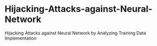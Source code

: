 # Hijacking-Attacks-against-Neural-Network
Hijacking Attacks against Neural Network by Analyzing Training Data Implementation
